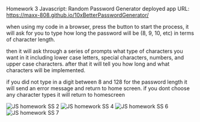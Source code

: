 Homework 3 Javascript: Random Password Generator
deployed app URL: https://maxx-808.github.io/10xBetterPasswordGenerator/

when using my code in a browser, press the button to start the process, it will ask for you to type how long the password will be (8, 9, 10, etc) in terms of character length.

then it will ask through a series of prompts what type of characters you want in it including lower case letters, special characters, numbers, and upper case characters. after that it will tell you how long and what characters will be implemented.

if you did  not type in a digit between 8 and 128 for the password length it will send an error message and return to home screen. if you dont choose any character types it will return to homescreen

![JS homework SS 2](https://user-images.githubusercontent.com/69176601/96354044-b9d29f00-106d-11eb-989c-764cf2e8da16.jpg)
![JS homework SS 4](https://user-images.githubusercontent.com/69176601/96354046-bd662600-106d-11eb-844c-01ccb5c0043e.jpg)
![JS homework SS 6](https://user-images.githubusercontent.com/69176601/96354050-bfc88000-106d-11eb-96ae-5c09a5a01c92.jpg)
![JS homework SS 7](https://user-images.githubusercontent.com/69176601/96354053-c0f9ad00-106d-11eb-83c2-cbe6a9175e7b.jpg)
